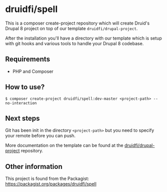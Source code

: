 # druidfi/spell

This is a composer create-project repository which will create Druid's Drupal 8 project on top of our template `druidfi/drupal-project`.

After the installation you'll have a directory with our template which is setup with git hooks and various tools to handle your Drupal 8 codebase.

## Requirements

- PHP and Composer

## How to use?

```
$ composer create-project druidfi/spell:dev-master <project-path> --no-interaction
```

## Next steps

Git has been init in the directory `<project-path>` but you need to specify your remote before you can push.

More documentation on the template can be found at the [druidfi/drupal-project](https://github.com/druidfi/drupal-project) repository.

## Other information

This project is found from the Packagist: https://packagist.org/packages/druidfi/spell
